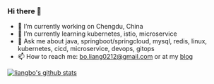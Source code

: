 ### Hi there 👋

<!--
**amuguelove/amuguelove** is a ✨ _special_ ✨ repository because its `README.md` (this file) appears on your GitHub profile.

Here are some ideas to get you started:

- 🔭 I’m currently working on Chengdu, China
- 🌱 I’m currently learning kubernetes, istio, microservice
- 👯 I’m looking to collaborate on ...
- 🤔 I’m looking for help with ...
- 💬 Ask me about ...
- 📫 How to reach me: 
- 😄 Pronouns: ...
- ⚡ Fun fact: ...
-->

- 🔭 I’m currently working on Chengdu, China
- 🌱 I’m currently learning kubernetes, istio, microservice
- 💬 Ask me about java, springboot/springcloud, mysql, redis, linux, kubernetes, cicd, microservice, devops, gitops
- 📫 How to reach me: bo.liang0212@gmail.com or at my [blog](https://amuguelove.github.io)
<!--
[![liangbo's github stats](https://github-readme-stats.vercel.app/api?username=amuguelove)](https://github.com/anuraghazra/github-readme-stats)
-->

[![liangbo's github stats](https://github-readme-stats.vercel.app/api?username=amuguelove)](https://github.com/amuguelove/github-readme-stats)
